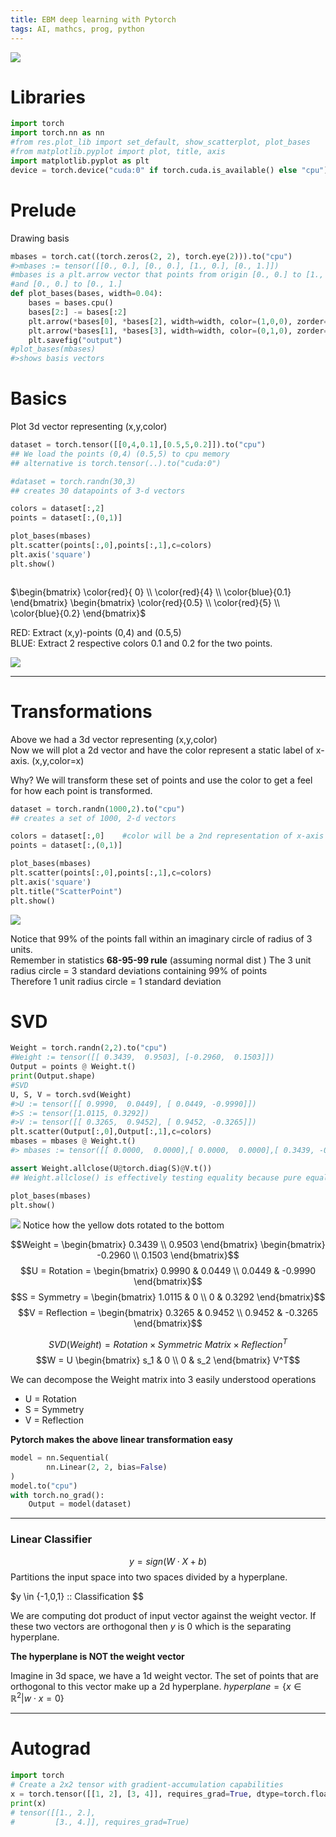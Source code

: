 ```yaml
---
title: EBM deep learning with Pytorch
tags: AI, mathcs, prog, python
---
```

![](/images/pyimage/pyplot.svg)



# Libraries

```python
import torch
import torch.nn as nn
#from res.plot_lib import set_default, show_scatterplot, plot_bases
#from matplotlib.pyplot import plot, title, axis
import matplotlib.pyplot as plt
device = torch.device("cuda:0" if torch.cuda.is_available() else "cpu")
```

# Prelude
Drawing basis
```python
mbases = torch.cat((torch.zeros(2, 2), torch.eye(2))).to("cpu")  
#>mbases := tensor([[0., 0.], [0., 0.], [1., 0.], [0., 1.]])
#mbases is a plt.arrow vector that points from origin [0., 0.] to [1., 0.]
#and [0., 0.] to [0., 1.]
def plot_bases(bases, width=0.04):
    bases = bases.cpu()
    bases[2:] -= bases[:2]
    plt.arrow(*bases[0], *bases[2], width=width, color=(1,0,0), zorder=10, alpha=1., length_includes_head=True)
    plt.arrow(*bases[1], *bases[3], width=width, color=(0,1,0), zorder=10, alpha=1., length_includes_head=True)
    plt.savefig("output")
#plot_bases(mbases)
#>shows basis vectors

```


# Basics



Plot 3d vector representing (x,y,color)

```python
dataset = torch.tensor([[0,4,0.1],[0.5,5,0.2]]).to("cpu")
## We load the points (0,4) (0.5,5) to cpu memory
## alternative is torch.tensor(..).to("cuda:0")

#dataset = torch.randn(30,3)
## creates 30 datapoints of 3-d vectors

colors = dataset[:,2]
points = dataset[:,(0,1)]

plot_bases(mbases)
plt.scatter(points[:,0],points[:,1],c=colors)
plt.axis('square')
plt.show()



```

$\begin{bmatrix} \color{red}{ 0} \\ \color{red}{4} \\ \color{blue}{0.1} \end{bmatrix} \begin{bmatrix} \color{red}{0.5} \\ \color{red}{5} \\ \color{blue}{0.2} \end{bmatrix}$

RED: Extract (x,y)-points (0,4) and (0.5,5)  
BLUE: Extract 2 respective colors 0.1 and 0.2 for the two points.  

![](/images/pytorchimg/Figure_1.svg)

---

# Transformations

Above we had a 3d vector representing (x,y,color)  
Now we will plot a 2d vector and have the color represent a static label of x-axis. (x,y,color=x)   

Why? We will transform these set of points and use the color to get a feel for how each point is transformed.

```python
dataset = torch.randn(1000,2).to("cpu")
## creates a set of 1000, 2-d vectors

colors = dataset[:,0]    #color will be a 2nd representation of x-axis
points = dataset[:,(0,1)]

plot_bases(mbases)
plt.scatter(points[:,0],points[:,1],c=colors)
plt.axis('square')
plt.title("ScatterPoint")
plt.show()
```

![](/images/pytorchimg/Figure_2.svg)


Notice that 99% of the points fall within an imaginary circle of radius of 3 units.  
Remember in statistics **68-95-99 rule**  (assuming normal dist )
The 3 unit radius circle = 3 standard deviations containing 99% of points  
Therefore 1 unit radius circle = 1 standard deviation

# SVD

```python
Weight = torch.randn(2,2).to("cpu")
#Weight := tensor([[ 0.3439,  0.9503], [-0.2960,  0.1503]])
Output = points @ Weight.t()
print(Output.shape)
#SVD
U, S, V = torch.svd(Weight)
#>U := tensor([[ 0.9990,  0.0449], [ 0.0449, -0.9990]])
#>S := tensor([1.0115, 0.3292])
#>V := tensor([[ 0.3265,  0.9452], [ 0.9452, -0.3265]])
plt.scatter(Output[:,0],Output[:,1],c=colors)
mbases = mbases @ Weight.t()
#> mbases := tensor([[ 0.0000,  0.0000],[ 0.0000,  0.0000],[ 0.3439, -0.2960],[ 0.9503,  0.1503]])

assert Weight.allclose(U@torch.diag(S)@V.t())
## Weight.allclose() is effectively testing equality because pure equality w/ floating points is f***ing dangerous

plot_bases(mbases)
plt.show()

```

![](/images/pytorchimg/Figure_3.svg)
Notice how the yellow dots rotated to the bottom

$$Weight = \begin{bmatrix} 0.3439 \\ 0.9503 \end{bmatrix} \begin{bmatrix} -0.2960 \\ 0.1503 \end{bmatrix}$$
$$U = Rotation = \begin{bmatrix} 0.9990 & 0.0449 \\ 0.0449 & -0.9990 \end{bmatrix}$$
$$S = Symmetry = \begin{bmatrix} 1.0115 & 0 \\ 0 & 0.3292 \end{bmatrix}$$
$$V = Reflection = \begin{bmatrix} 0.3265 & 0.9452 \\ 0.9452 & -0.3265 \end{bmatrix}$$  

$$SVD(Weight) = Rotation \times Symmetric\ Matrix \times Reflection^{T}$$
$$W = U \begin{bmatrix} s_1 & 0 \\ 0 & s_2 \end{bmatrix} V^T$$ 

We can decompose the Weight matrix into 3 easily understood operations

* U = Rotation
* S = Symmetry
* V = Reflection




**Pytorch makes the above linear transformation easy**
```python
model = nn.Sequential(
        nn.Linear(2, 2, bias=False)
)
model.to("cpu")
with torch.no_grad():
    Output = model(dataset)

```

---

### Linear Classifier

$$ y = sign(W \cdot X + b)$$
Partitions the input space into two spaces divided by a hyperplane.

$y \in \{-1,0,1\} :: Classification $$

We are computing dot product of input vector against the weight vector. If these two vectors are orthogonal then $y$ is 0 which is the separating hyperplane.

**The hyperplane is NOT the weight vector**

Imagine in 3d space, we  have a 1d weight vector. The set of points that are orthogonal to this vector make up a 2d hyperplane.
$hyperplane = \{x \in \mathbb{R}^2 | w\cdot x = 0\}$

---

# Autograd

```python
import torch
# Create a 2x2 tensor with gradient-accumulation capabilities
x = torch.tensor([[1, 2], [3, 4]], requires_grad=True, dtype=torch.float32)
print(x)
# tensor([[1., 2.],
#         [3., 4.]], requires_grad=True)
```